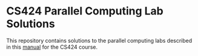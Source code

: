 # CS424 Parallel Computing Lab Solutions
This repository contains solutions to the parallel computing labs described in this [manual](https://github.com/Unkn0wn-E/CS424-Parallel-Labs/blob/master/CS424_Labs%202019-2020.pdf) for the CS424 course.
